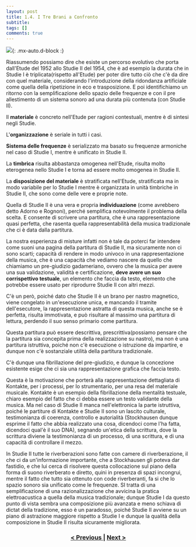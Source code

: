```yaml
---
layout: post
title: 1.4. I Tre Brani a Confronto
subtitle:
tags: []
comments: true
---
```


![](https://velitch.github.io/velitch/assets/img/learn/analisi_composizioni_stockhausen/fig.contronto-brani.jpg){: .mx-auto.d-block :}

Riassumendo possiamo dire che esiste un percorso evolutivo che porta dall'Etude del 1952 allo
Studie II del 1954, che è ad esempio la durata che in Studie I è triplicata(rispetto all'Etude) per poter
dire tutto ciò che c'è da dire con quel materiale, considerando l'introduzione della ridondanza
artificiale come quella della ripetizione in eco e trasposizione. E poi identifichiamo un ritorno con la
semplificazione dello spazio delle frequenze e con il pre allestimento di un sistema sonoro ad una
durata più contenuta (con Studie II).

Il **materiale** è concreto nell'Etude per ragioni contestuali, mentre è di sintesi negli Studie.

L'**organizzazione** è seriale in tutti i casi.

**Sistema delle frequenze** è serializzato ma basato su frequenze armoniche nel caso di Studie I,
mentre è unificato in Studie II.

La **timbrica** risulta abbastanza omogenea nell'Etude, risulta molto eterogenea nello Studie I e torna
ad essere molto omogenea in Studie II.

La **disposizione del materiale** è stratificata nell'Etude, stratificata ma in modo variabile per lo
Studie I mentre è organizzata in unità timbriche in Studie II, che sono come delle vere e proprie
note.

Quella di Studie II è una vera e propria **individuazione** (come avrebbero detto Adorno e Rognoni),
perché semplifica notevolmente il problema della scelta. E consente di scrivere una partitura, che è
una rappresentazione quasi perfetta, che rasenta quella rappresentabilità della musica tradizionale
che ci è data dalla partitura.

La nostra esperienza di misture infatti non è tale da poterci far intendere come suoni una pagina
della partitura di Studie II, ma sicuramente non ci sono scarti; capacità di rendere in modo univoco
in una rappresentazione della musica, che è una capacità che vediamo nascere da quello che
chiamiamo un pre-giudizio gadameriano, ovvero che la musica per avere una sua validazione,
validità e certificazione, **deve avere un suo corrispettivo testuale**, un elemento che faccia da testo,
elemento che potrebbe essere usato per riprodurre Studie II con altri mezzi.

C'è un però, poiché dato che Studie II è un brano per nastro magnetico, viene congelato in
un'esecuzione unica, e mancando il tramite dell'esecutore, la rappresentazione astratta di questa
musica, anche se è perfetta, risulta immotivata, e può risultare al massimo una partitura di lettura,
perdendo il suo senso primario come partitura.

Questa partitura può essere descrittiva, prescrittiva(possiamo pensare che la partitura sia concepita
prima della realizzazione su nastro), ma non è una partitura istruttiva, poiché non c'è esecuzione o
istruzione da impartire, e dunque non c'è sostanziale utilità della partitura tradizionale.

C'è dunque una fibrillazione del pre-giudizio, e dunque la concezione esistente esige che ci sia una
rappresentazione grafica che faccia testo.

Questa è la motivazione che porterà alla rappresentazione dettagliata di Kontakte, per i processi, per
lo strumentario, per una resa del materiale musicale. Kontakte è un esempio della fibrillazione della
mentalità testuale, chiaro esempio del fatto che ci debba essere un testo validante della musica. Ma
nel caso di Studie II manca nell'elettronica la parte istruttiva, poiché le partiture di Kontakte e
Studie II sono un lascito culturale, testimonianza di coerenza, controllo e autorialità (Stockhausen
dunque esprime il fatto che abbia realizzato una cosa, dicendoci come l'ha fatta, dicendoci qual'è il
suo DNA), segnando un'etica della scrittura, dove la scrittura diviene la testimonianza di un
processo, di una scrittura, e di una capacità di controllare il mezzo.

In Studie II tutte le riverberazioni sono fatte con camere di riverberazione, il che ci da
un'informazione importante, che a Stockhausen gli poteva dar fastidio, e che lui cerca di risolvere
questa collocazione sul piano della forma di suono riverberato e diretto, quini in presenza di spazi
incongrui, mentre il fatto che tutto sia ottenuto con code riverberanti, fa si che lo spazio sonoro sia
unificato come le frequenze. SI tratta di una semplificazione di una razionalizzazione che avvicina
la pratica elettroacustica a quella della musica tradizionale; dunque Studie I da questo punto di vista
sembra una composizione più avanzata e meno schiava di dictat della tradizione, esso è un paradosso,
poiché Studie II avviene su un piano di astrazione maggiore rispetto a Studie I e dunque
la qualità della composizione in Studie II risulta sicuramente migliorata.

<h3 style="text-align:center">
<a href="https://velitch.github.io/velitch/2021-11-02-01_03_studio_ii/">< Previous </a>
|
<a href="https://velitch.github.io/velitch/2021-11-02-02_01_kontra_punkte/">Next ></a>
</h3>
